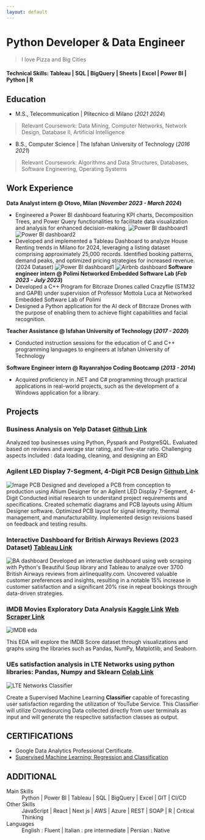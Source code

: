 ```yaml
---
layout: default
---
```

# Python Developer & Data Engineer
> I love Pizza and Big Cities

#### Technical Skills: Tableau | SQL | BigQuery | Sheets | Excel | Power BI | Python | R

## Education
- M.S., Telecommunication	| Plitecnico di Milano (_2021 2024_)
> Relevant Coursework: Data Mining, Computer Networks, Network Design, Database II, Artificial Intelligence


- B.S., Computer Science | The Isfahan University of Technology (_2016 2021_)
> Relevant Coursework: Algorithms and Data Structures, Databases, Software Engineering, Operating Systems 

## Work Experience
**Data Analyst intern @ Otovo, Milan   (_November 2023 - March 2024_)**
- Engineered a Power BI dashboard featuring KPI charts, Decomposition Trees, and Power Query functionalities to facilitate data visualization and analysis for enhanced decision-making.
![Power BI dashboard1](/assets/img/itspendimage1.PNG)
![Power BI dashboard2](/assets/img/itspendimage2.PNG)
- Developed and implemented a Tableau Dashboard to analyze House Renting trends in Milano for 2024, leveraging a listing dataset comprising approximately 25,000 records. Identified booking patterns, demand peaks, and optimized pricing strategies for increased revenue. (2024 Dataset)
![Power BI dashboard1](https://public.tableau.com/app/profile/sajjad.goudarzi/viz/AnalysisofAirbnbinMilano2024/Dashboard1)
![Airbnb dashboard](/assets/img/airbnb_dash.PNG)
**Software engineer intern @ Polimi Networked Embedded Software Lab  (_Feb 2023 - July 2023_)**
- Developed a C++ Program for Bitcraze Drones called Crazyflie (STM32 and GAP8) under supervision of Professor Mottola Luca at Networked Embedded Software Lab of Polimi
- Designed a Python application for the AI deck of Bitcraze Drones with the purpose of enabling them to achieve flight capabilities and facial recognition.

**Teacher Assistance @ Isfahan University of Technology (_2017 - 2020_)**
- Conducted instruction sessions for the education of C and C++ programming languages to engineers at Isfahan University of Technology

**Software Engineer intern @ Rayanrahjoo Coding Bootcamp (_2013 - 2014_)**
- Acquired proficiency in .NET and C# programming through practical applications in real-world projects, such as the development of a Windows application for a library.


## Projects

### Business Analysis on Yelp Dataset [Github Link](https://github.com/sajML/PCB-Design-with-Altium)

Analyzed top businesses using Python, Pyspark and PostgreSQL. Evaluated based on reviews and average star rating, and five-star ratio. Challenging aspects included : data loading, cleaning, and designing an ERD

### Agilent LED Display 7-Segment, 4-Digit PCB Design [Github Link](https://github.com/sajML/PCB-Design-with-Altium)
![Image PCB](/assets/img/pcb1.png)
Designed and developed a PCB from conception to production using Altium Designer for an Agilent LED Display 7-Segment, 4-Digit
Conducted initial research to understand project requirements and specifications.
Created schematic diagrams and PCB layouts using Altium Designer software.
Optimized PCB layout for signal integrity, thermal management, and manufacturability.
Implemented design revisions based on feedback and testing results.


### Interactive Dashboard for British Airways Reviews (2023 Dataset) [Tableau Link](https://public.tableau.com/app/profile/sajjad.goudarzi/viz/Biritish_Airways_Reviews_2023/Dashboard1)
![BA dashboard](/assets/img/ba_reviews_dash.PNG)
Developed an interactive dashboard using web scraping with Python's Beautiful Soup library and Tableau to analyze over 3700 British Airways reviews from airlinequality.com. Uncovered valuable customer preferences and insights, resulting in a notable 15% increase in customer satisfaction and a significant 20% rise in repeat bookings through data-driven strategies.



### IMDB Movies Exploratory Data Analysis [Kaggle Link](https://www.kaggle.com/code/sajjad2goudarzi/eda-on-imdb-movies) [Web Scraper Link](https://www.kaggle.com/sajjad2goudarzi/web-scraping-on-airlinequality-using-beautifulsoup)
![IMDB eda](/assets/img/IMDB_p1.PNG)

This EDA will explore the IMDB Score dataset through visualizations and graphs using the libraries such as Pandas, NumPy, Matplotlib, and Seaborn.


### UEs satisfaction analysis in LTE Networks using python libraries: Pandas, Numpy and Sklearn [Colab Link](https://colab.research.google.com/drive/1_ZEKnJM_po6nMygCTDeFGpglsFbxpo0V?usp=sharing)
![LTE Networks Classifier](/assets/img/mrn_p1.PNG)

Create a Supervised Machine Learning **Classifier** capable of forecasting user satisfaction regarding the utilization of YouTube Service. This Classifier will utilize Crowdsourcing Data collected directly from user terminals as input and will generate the respective satisfaction classes as output.



## CERTIFICATIONS
- Google Data Analytics Professional Certificate.
- [Supervised Machine Learning: Regression and Classification](https://www.coursera.org/account/accomplishments/verify/RJGKP7MEL6XP)


## ADDITIONAL

<dl>
<dt>Main Skills</dt>
<dd>Python | Power BI | Tableau | SQL | BigQuery | Excel | GIT | CI/CD</dd>
<dt>Other Skills</dt>
<dd>JavaScript | React | Next js | AWS | Azure | REST | SOAP | R | Critical Thinking</dd>
<dt>Languages </dt>
<dd>English : Fluent | Italian : pre intermediate | Persian : Native</dd>
</dl>